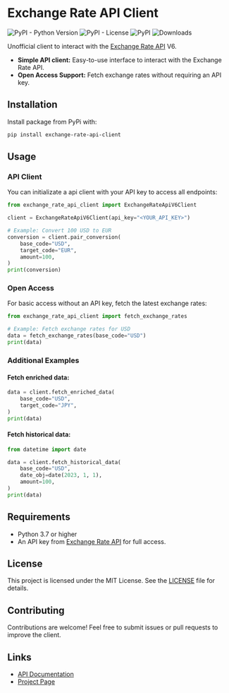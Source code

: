 # Exchange Rate API Client

![PyPI - Python Version](https://img.shields.io/pypi/pyversions/exchange-rate-api-client)
![PyPI - License](https://img.shields.io/pypi/l/exchange-rate-api-client)
![PyPI](https://img.shields.io/pypi/v/exchange-rate-api-client)
![Downloads](https://img.shields.io/pypi/dm/exchange-rate-api-client)

Unofficial client to interact with the [Exchange Rate API](https://www.exchangerate-api.com/) V6.

- **Simple API client:** Easy-to-use interface to interact with the Exchange Rate API.
- **Open Access Support:** Fetch exchange rates without requiring an API key.

## Installation

Install package from PyPi with:

```bash
pip install exchange-rate-api-client
```

## Usage

### API Client

You can initializate a api client with your API key to access all endpoints:

```python
from exchange_rate_api_client import ExchangeRateApiV6Client

client = ExchangeRateApiV6Client(api_key="<YOUR_API_KEY>")

# Example: Convert 100 USD to EUR
conversion = client.pair_conversion(
    base_code="USD",
    target_code="EUR",
    amount=100,
)
print(conversion)
```

### Open Access

For basic access without an API key, fetch the latest exchange rates:

```python
from exchange_rate_api_client import fetch_exchange_rates

# Example: Fetch exchange rates for USD
data = fetch_exchange_rates(base_code="USD")
print(data)
```

### Additional Examples

#### Fetch enriched data:

```python
data = client.fetch_enriched_data(
    base_code="USD",
    target_code="JPY",
)
print(data)
```

#### Fetch historical data:

```python
from datetime import date

data = client.fetch_historical_data(
    base_code="USD",
    date_obj=date(2023, 1, 1),
    amount=100,
)
print(data)
```

## Requirements

- Python 3.7 or higher
- An API key from [Exchange Rate API](https://www.exchangerate-api.com/) for full access.

## License

This project is licensed under the MIT License. See the [LICENSE](./LICENSE) file for details.

## Contributing

Contributions are welcome! Feel free to submit issues or pull requests to improve the client.

## Links

- [API Documentation](https://www.exchangerate-api.com/docs/overview)
- [Project Page](https://pypi.org/project/exchange-rate-api-client/)

